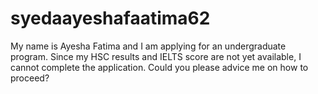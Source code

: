 # syedaayeshafaatima62
My name is Ayesha Fatima and I am applying for an undergraduate program. Since my HSC results and IELTS score are not yet available, I cannot complete the application. Could you please advice me on how to proceed?
